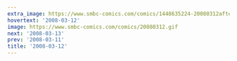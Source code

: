 ```yaml
---
extra_image: https://www.smbc-comics.com/comics/1448635224-20080312after.png
hovertext: '2008-03-12'
image: https://www.smbc-comics.com/comics/20080312.gif
next: '2008-03-13'
prev: '2008-03-11'
title: '2008-03-12'
---
```

